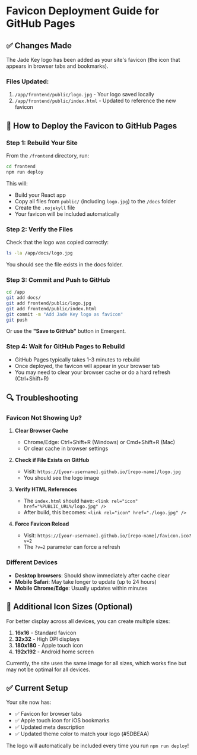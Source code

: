 # Favicon Deployment Guide for GitHub Pages

## ✅ Changes Made

The Jade Key logo has been added as your site's favicon (the icon that appears in browser tabs and bookmarks).

### Files Updated:
1. `/app/frontend/public/logo.jpg` - Your logo saved locally
2. `/app/frontend/public/index.html` - Updated to reference the new favicon

## 🚀 How to Deploy the Favicon to GitHub Pages

### Step 1: Rebuild Your Site

From the `/frontend` directory, run:

```bash
cd frontend
npm run deploy
```

This will:
- Build your React app
- Copy all files from `public/` (including `logo.jpg`) to the `/docs` folder
- Create the `.nojekyll` file
- Your favicon will be included automatically

### Step 2: Verify the Files

Check that the logo was copied correctly:

```bash
ls -la /app/docs/logo.jpg
```

You should see the file exists in the docs folder.

### Step 3: Commit and Push to GitHub

```bash
cd /app
git add docs/
git add frontend/public/logo.jpg
git add frontend/public/index.html
git commit -m "Add Jade Key logo as favicon"
git push
```

Or use the **"Save to GitHub"** button in Emergent.

### Step 4: Wait for GitHub Pages to Rebuild

- GitHub Pages typically takes 1-3 minutes to rebuild
- Once deployed, the favicon will appear in your browser tab
- You may need to clear your browser cache or do a hard refresh (Ctrl+Shift+R)

## 🔍 Troubleshooting

### Favicon Not Showing Up?

1. **Clear Browser Cache**
   - Chrome/Edge: Ctrl+Shift+R (Windows) or Cmd+Shift+R (Mac)
   - Or clear cache in browser settings

2. **Check if File Exists on GitHub**
   - Visit: `https://[your-username].github.io/[repo-name]/logo.jpg`
   - You should see the logo image

3. **Verify HTML References**
   - The `index.html` should have: `<link rel="icon" href="%PUBLIC_URL%/logo.jpg" />`
   - After build, this becomes: `<link rel="icon" href="./logo.jpg" />`

4. **Force Favicon Reload**
   - Visit: `https://[your-username].github.io/[repo-name]/favicon.ico?v=2`
   - The `?v=2` parameter can force a refresh

### Different Devices

- **Desktop browsers**: Should show immediately after cache clear
- **Mobile Safari**: May take longer to update (up to 24 hours)
- **Mobile Chrome/Edge**: Usually updates within minutes

## 📱 Additional Icon Sizes (Optional)

For better display across all devices, you can create multiple sizes:

1. **16x16** - Standard favicon
2. **32x32** - High DPI displays
3. **180x180** - Apple touch icon
4. **192x192** - Android home screen

Currently, the site uses the same image for all sizes, which works fine but may not be optimal for all devices.

## ✅ Current Setup

Your site now has:
- ✅ Favicon for browser tabs
- ✅ Apple touch icon for iOS bookmarks
- ✅ Updated meta description
- ✅ Updated theme color to match your logo (#5DBEAA)

The logo will automatically be included every time you run `npm run deploy`!
